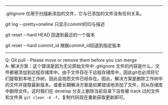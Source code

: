 

---

.gitignore 仅用于扫描新添加的文件，它与已添加的文件没有任何关系。

git log --pretty=oneline 只显示commit的ID与描述

git reset --hard HEAD 回退到最近的一个版本

git reset --hard commit_id 根据commit_id回退到指定版本

---

Q: Git pull - Please move or remove them before you can merge  
A: 解决方案：这个错误是因为无论原始文件中 .gitignore 文件的内容是什么，文件都被添加到远程存储库中。由于文件存在于远程存储库中，因此git也必须将它们提取到本地工作树，因此会抱怨文件已经存在。因此，解决方案是删除工作树中的文件并提取最新版本。或者长期解决方案是如果错误地添加了文件，则从存储库中删除文件。这时我们在 develop 分支上删除当前目录下没有被 track 过的文件和文件夹 `git clean -d -f`，复制代码现在重新获取更新即可。